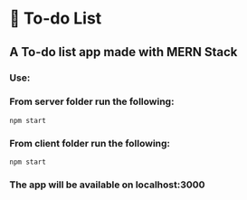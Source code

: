 # 📝 To-do List 
## A To-do list app made with MERN Stack 
### Use:
### From server folder run the following:
`npm start`
### From client folder run the following:
`npm start`
### The app will be available on localhost:3000
